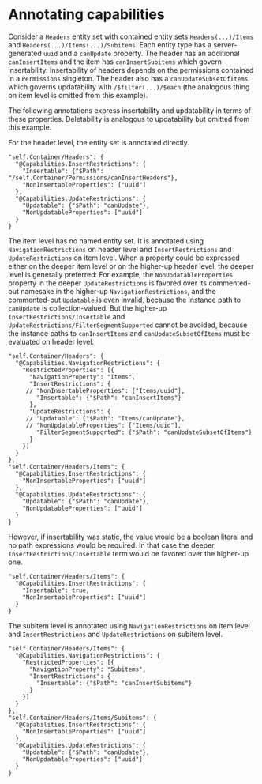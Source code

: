 # Annotating capabilities

Consider a `Headers` entity set with contained entity sets `Headers(...)/Items` and `Headers(...)/Items(...)/Subitems`. Each entity type has a server-generated `uuid` and a `canUpdate` property. The header has an additional `canInsertItems` and the item has `canInsertSubitems` which govern insertability. Insertability of headers depends on the permissions contained in a `Permissions` singleton. The header also has a `canUpdateSubsetOfItems` which governs updatability with `/$filter(...)/$each` (the analogous thing on item level is omitted from this example).

The following annotations express insertability and updatability in terms of these properties. Deletability is analogous to updatability but omitted from this example.

For the header level, the entity set is annotated directly.

```jsonc
"self.Container/Headers": {
  "@Capabilities.InsertRestrictions": {
    "Insertable": {"$Path": "/self.Container/Permissions/canInsertHeaders"},
    "NonInsertableProperties": ["uuid"]
  },
  "@Capabilities.UpdateRestrictions": {
    "Updatable": {"$Path": "canUpdate"},
    "NonUpdatableProperties": ["uuid"]
  }
}
```

The item level has no named entity set. It is annotated using `NavigationRestrictions` on header level and `InsertRestrictions` and `UpdateRestrictions` on item level. When a property could be expressed either on the deeper item level or on the higher-up header level, the deeper level is generally preferred: For example, the `NonUpdatableProperties` property in the deeper `UpdateRestrictions` is favored over its commented-out namesake in the higher-up `NavigationRestrictions`, and the commented-out `Updatable` is even invalid, because the instance path to `canUpdate` is collection-valued. But the higher-up `InsertRestrictions/Insertable` and `UpdateRestrictions/FilterSegmentSupported` cannot be avoided, because the instance paths to `canInsertItems` and `canUpdateSubsetOfItems` must be evaluated on header level.

```jsonc
"self.Container/Headers": {
  "@Capabilities.NavigationRestrictions": {
    "RestrictedProperties": [{
      "NavigationProperty": "Items",
      "InsertRestrictions": {
     // "NonInsertableProperties": ["Items/uuid"],
        "Insertable": {"$Path": "canInsertItems"}
      },
      "UpdateRestrictions": {
     // "Updatable": {"$Path": "Items/canUpdate"},
     // "NonUpdatableProperties": ["Items/uuid"],
        "FilterSegmentSupported": {"$Path": "canUpdateSubsetOfItems"}
      }
    }]
  }
},
"self.Container/Headers/Items": {
  "@Capabilities.InsertRestrictions": {
    "NonInsertableProperties": ["uuid"]
  },
  "@Capabilities.UpdateRestrictions": {
    "Updatable": {"$Path": "canUpdate"},
    "NonUpdatableProperties": ["uuid"]
  }
}
```

However, if insertability was static, the value would be a boolean literal and no path expressions would be required. In that case the deeper `InsertRestrictions/Insertable` term would be favored over the higher-up one.

```jsonc
"self.Container/Headers/Items": {
  "@Capabilities.InsertRestrictions": {
    "Insertable": true,
    "NonInsertableProperties": ["uuid"]
  }
}
```

The subitem level is annotated using `NavigationRestrictions` on item level and `InsertRestrictions` and `UpdateRestrictions` on subitem level.

```jsonc
"self.Container/Headers/Items": {
  "@Capabilities.NavigationRestrictions": {
    "RestrictedProperties": [{
      "NavigationProperty": "Subitems",
      "InsertRestrictions": {
        "Insertable": {"$Path": "canInsertSubitems"}
      }
    }]
  }
},
"self.Container/Headers/Items/Subitems": {
  "@Capabilities.InsertRestrictions": {
    "NonInsertableProperties": ["uuid"]
  },
  "@Capabilities.UpdateRestrictions": {
    "Updatable": {"$Path": "canUpdate"},
    "NonUpdatableProperties": ["uuid"]
  }
}
```
